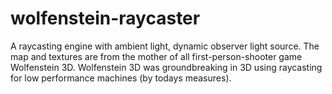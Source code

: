 # wolfenstein-raycaster
A raycasting engine with ambient light, dynamic observer light source. The map and textures are from the mother of all first-person-shooter game Wolfenstein 3D. Wolfenstein 3D was groundbreaking in 3D using raycasting for low performance machines (by todays measures).
